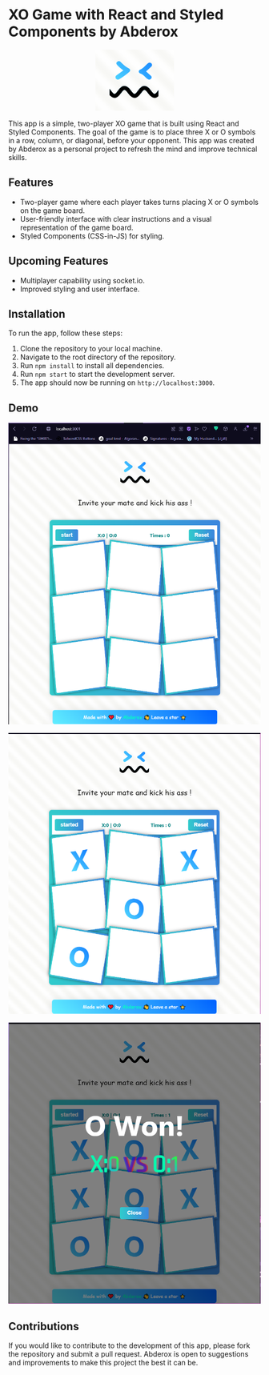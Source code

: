 # XO Game with React and Styled Components by Abderox

<p
    align="center"
>
    <img
        src="./github/logo.png"
        alt="XO Game with React and Styled Components by Abderox"
    />
</p>


This app is a simple, two-player XO game that is built using React and Styled Components. The goal of the game is to place three X or O symbols in a row, column, or diagonal, before your opponent. This app was created by Abderox as a personal project to refresh the mind and improve technical skills.

## Features

- Two-player game where each player takes turns placing X or O symbols on the game board.
- User-friendly interface with clear instructions and a visual representation of the game board.
- Styled Components (CSS-in-JS) for styling.


## Upcoming Features

- Multiplayer capability using socket.io.
- Improved styling and user interface.

## Installation

To run the app, follow these steps:

1. Clone the repository to your local machine.
2. Navigate to the root directory of the repository.
3. Run `npm install` to install all dependencies.
4. Run `npm start` to start the development server.
5. The app should now be running on `http://localhost:3000`.

## Demo

<p
    align="center"
>
    <img
        src="./github/1.png"
        alt="XO Game with React and Styled Components by Abderox"
    />
</p>

<p
    align="center"
>
    <img
        src="./github/2.png"
        alt="XO Game with React and Styled Components by Abderox"
    />
</p>

<p
    align="center"
>
    <img
        src="./github/3.png"
        alt="XO Game with React and Styled Components by Abderox"
    />
</p>

## Contributions

If you would like to contribute to the development of this app, please fork the repository and submit a pull request. Abderox is open to suggestions and improvements to make this project the best it can be.

